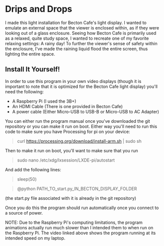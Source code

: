 # Drips and Drops

I made this light installation for Becton Cafe's light display. I wanted to emulate an external space that the viewer is enclosed within, as if they were looking out of a glass enclosure. Seeing how Becton Cafe is primarily used as a relaxed, quite study space, I wanted to recreate one of my favorite relaxing settings: A rainy day! To further the viewer's sense of safety within the enclosure, I've made the raining liquid flood the entire screen, thus lighting the entire space.

## Install It Yourself!

In order to use this program in your own video displays (though it is important to note that it is optimized for the Becton Cafe light display) you'll need the following:

- A Raspberry Pi (I used the 3B+)
- An HDMI Cable (There is one provided in Becton Cafe)
- A power cable (Either Micro-USB to USB-B or Micro-USB to AC Adapter)

You can either run the program manual once you've downloaded the git repository or you can make it run on boot. Either way you'll need to run this code to make sure you have Processing for pi on your device:
> curl https://processing.org/download/install-arm.sh | sudo sh

Then to make it run on boot, you'll want to make sure that you run

> sudo nano /etc/xdg/lxsession/LXDE-pi/autostart

And add the following lines:

> sleep(50)

> @python PATH_TO_start.py_IN_BECTON_DISPLAY_FOLDER


(the start.py file associated with it is already in the git repository)

Once you do this the program should run automatically once you connect to a source of power.

NOTE: Due to the Raspberry Pi's computing limitations, the program animations actually run much slower than I intended them to when run on the Raspberry Pi. The video linked above shows the program running at its intended speed on my laptop.
